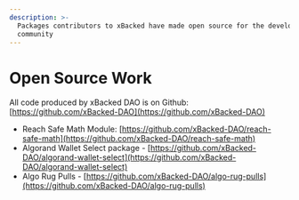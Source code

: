 ```yaml
---
description: >-
  Packages contributors to xBacked have made open source for the development
  community
---
```


# Open Source Work

All code produced by xBacked DAO is on Github: [https://github.com/xBacked-DAO](https://github.com/xBacked-DAO)

* Reach Safe Math Module: [https://github.com/xBacked-DAO/reach-safe-math](https://github.com/xBacked-DAO/reach-safe-math)
* Algorand Wallet Select package - [https://github.com/xBacked-DAO/algorand-wallet-select](https://github.com/xBacked-DAO/algorand-wallet-select)
* Algo Rug Pulls - [https://github.com/xBacked-DAO/algo-rug-pulls](https://github.com/xBacked-DAO/algo-rug-pulls)
